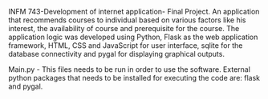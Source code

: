 INFM 743-Development of internet application- Final Project. An application that recommends courses to individual based on various factors like his interest, the availability of course and prerequisite for the course. The application logic was developed using Python, Flask as the web application framework, HTML, CSS and JavaScript for user interface, sqlite for the database connectivity and pygal for displaying graphical outputs.

Main.py - This files needs to be run in order to use the software. External python packages that needs to be installed for executing the code are: flask and pygal.

